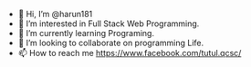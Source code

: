 - 👋 Hi, I’m @harun181
- 👀 I’m interested in Full Stack Web Programming. 
- 🌱 I’m currently learning Programing.
- 💞️ I’m looking to collaborate on programming Life.
- 📫 How to reach me https://www.facebook.com/tutul.qcsc/

<!---
harun181/harun181 is a ✨ special ✨ repository because its `README.md` (this file) appears on your GitHub profile.
You can click the Preview link to take a look at your changes.
--->
